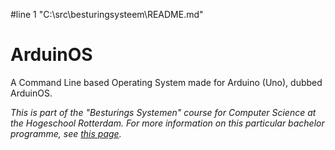 #line 1 "C:\\src\\besturingsysteem\\README.md"
# ArduinOS
A Command Line based Operating System made for Arduino (Uno), dubbed ArduinOS. 

<em>This is part of the "Besturings Systemen" course for Computer Science at the Hogeschool Rotterdam. For more information on this particular bachelor programme, see [this page](https://hr.nl/ti).</em>
